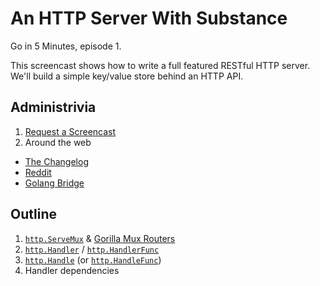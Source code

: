 # An HTTP Server With Substance

Go in 5 Minutes, episode 1.

This screencast shows how to write a full featured RESTful HTTP server. We'll build
a simple key/value store behind an HTTP API.

## Administrivia

1. [Request a Screencast](https://github.com/arschles/go-in-5-minutes#request-a-screencast)
2. Around the web
 - [The Changelog](http://email.changelog.com/t/ViewEmail/t/D4E0966AA0002771)
 - [Reddit](https://www.reddit.com/r/golang/comments/3mpbyh/weekly_5_minute_screencast_for_gophers/)
 - [Golang Bridge](https://forum.golangbridge.org/t/new-screencast-for-gophers/124)

## Outline

1. [`http.ServeMux`](https://godoc.org/net/http#ServeMux) & [Gorilla Mux Routers](https://godoc.org/github.com/gorilla/mux#Router)
2. [`http.Handler`](https://godoc.org/net/http#Handler) / [`http.HandlerFunc`](https://godoc.org/net/http#HandlerFunc)
3. [`http.Handle`](https://godoc.org/net/http#Handle) (or [`http.HandleFunc`](https://godoc.org/net/http#HandleFunc))
4. Handler dependencies
